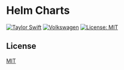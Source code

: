 # Helm Charts

[![Taylor Swift](https://img.shields.io/badge/secured%20by-taylor%20swift-brightgreen.svg)](https://twitter.com/SwiftOnSecurity)
[![Volkswagen](https://auchenberg.github.io/volkswagen/volkswargen_ci.svg?v=1)](https://github.com/auchenberg/volkswagen)
[![License: MIT](https://img.shields.io/badge/License-MIT-yellow.svg)](https://opensource.org/licenses/MIT)

## License

[MIT](/LICENSE)
